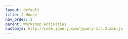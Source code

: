 ```yaml
---
layout: default
title: 2-House
nav_order: 2
parent: Workshop Activities
customjs: http://code.jquery.com/jquery-1.4.2.min.js
---
```

